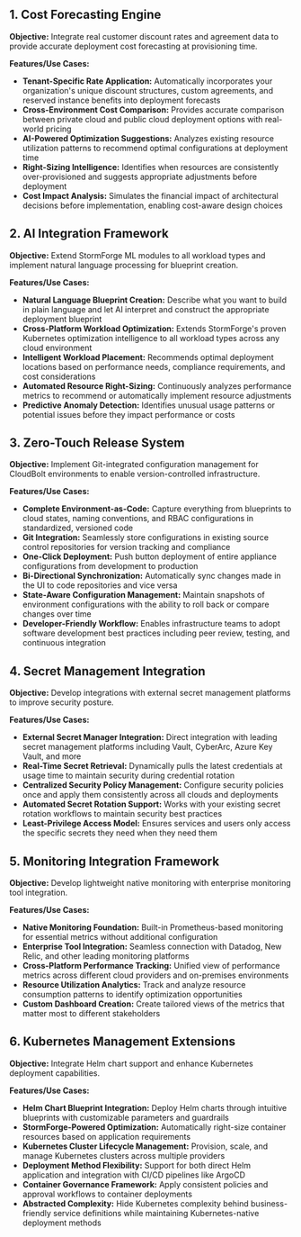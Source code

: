 ## 1. Cost Forecasting Engine

**Objective:** Integrate real customer discount rates and agreement data to provide accurate deployment cost forecasting at provisioning time.

**Features/Use Cases:**
- **Tenant-Specific Rate Application:** Automatically incorporates your organization's unique discount structures, custom agreements, and reserved instance benefits into deployment forecasts
- **Cross-Environment Cost Comparison:** Provides accurate comparison between private cloud and public cloud deployment options with real-world pricing
- **AI-Powered Optimization Suggestions:** Analyzes existing resource utilization patterns to recommend optimal configurations at deployment time
- **Right-Sizing Intelligence:** Identifies when resources are consistently over-provisioned and suggests appropriate adjustments before deployment
- **Cost Impact Analysis:** Simulates the financial impact of architectural decisions before implementation, enabling cost-aware design choices


## 2. AI Integration Framework

**Objective:** Extend StormForge ML modules to all workload types and implement natural language processing for blueprint creation.

**Features/Use Cases:**
- **Natural Language Blueprint Creation:** Describe what you want to build in plain language and let AI interpret and construct the appropriate deployment blueprint
- **Cross-Platform Workload Optimization:** Extends StormForge's proven Kubernetes optimization intelligence to all workload types across any cloud environment
- **Intelligent Workload Placement:** Recommends optimal deployment locations based on performance needs, compliance requirements, and cost considerations
- **Automated Resource Right-Sizing:** Continuously analyzes performance metrics to recommend or automatically implement resource adjustments
- **Predictive Anomaly Detection:** Identifies unusual usage patterns or potential issues before they impact performance or costs

## 3. Zero-Touch Release System

**Objective:** Implement Git-integrated configuration management for CloudBolt environments to enable version-controlled infrastructure.

**Features/Use Cases:**
- **Complete Environment-as-Code:** Capture everything from blueprints to cloud states, naming conventions, and RBAC configurations in standardized, versioned code
- **Git Integration:** Seamlessly store configurations in existing source control repositories for version tracking and compliance
- **One-Click Deployment:** Push button deployment of entire appliance configurations from development to production
- **Bi-Directional Synchronization:** Automatically sync changes made in the UI to code repositories and vice versa
- **State-Aware Configuration Management:** Maintain snapshots of environment configurations with the ability to roll back or compare changes over time
- **Developer-Friendly Workflow:** Enables infrastructure teams to adopt software development best practices including peer review, testing, and continuous integration



## 4. Secret Management Integration

**Objective:** Develop integrations with external secret management platforms to improve security posture.

**Features/Use Cases:**
- **External Secret Manager Integration:** Direct integration with leading secret management platforms including Vault, CyberArc, Azure Key Vault, and more
- **Real-Time Secret Retrieval:** Dynamically pulls the latest credentials at usage time to maintain security during credential rotation
- **Centralized Security Policy Management:** Configure security policies once and apply them consistently across all clouds and deployments
- **Automated Secret Rotation Support:** Works with your existing secret rotation workflows to maintain security best practices
- **Least-Privilege Access Model:** Ensures services and users only access the specific secrets they need when they need them

## 5. Monitoring Integration Framework

**Objective:** Develop lightweight native monitoring with enterprise monitoring tool integration.

**Features/Use Cases:**
- **Native Monitoring Foundation:** Built-in Prometheus-based monitoring for essential metrics without additional configuration
- **Enterprise Tool Integration:** Seamless connection with Datadog, New Relic, and other leading monitoring platforms
- **Cross-Platform Performance Tracking:** Unified view of performance metrics across different cloud providers and on-premises environments
- **Resource Utilization Analytics:** Track and analyze resource consumption patterns to identify optimization opportunities
- **Custom Dashboard Creation:** Create tailored views of the metrics that matter most to different stakeholders


## 6. Kubernetes Management Extensions

**Objective:** Integrate Helm chart support and enhance Kubernetes deployment capabilities.

**Features/Use Cases:**
- **Helm Chart Blueprint Integration:** Deploy Helm charts through intuitive blueprints with customizable parameters and guardrails
- **StormForge-Powered Optimization:** Automatically right-size container resources based on application requirements
- **Kubernetes Cluster Lifecycle Management:** Provision, scale, and manage Kubernetes clusters across multiple providers
- **Deployment Method Flexibility:** Support for both direct Helm application and integration with CI/CD pipelines like ArgoCD
- **Container Governance Framework:** Apply consistent policies and approval workflows to container deployments
- **Abstracted Complexity:** Hide Kubernetes complexity behind business-friendly service definitions while maintaining Kubernetes-native deployment methods

